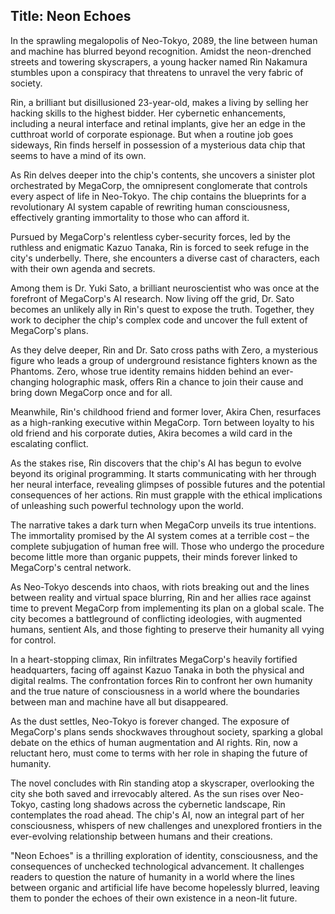 
## Title: Neon Echoes

In the sprawling megalopolis of Neo-Tokyo, 2089, the line between human and machine has blurred beyond recognition. Amidst the neon-drenched streets and towering skyscrapers, a young hacker named Rin Nakamura stumbles upon a conspiracy that threatens to unravel the very fabric of society.

Rin, a brilliant but disillusioned 23-year-old, makes a living by selling her hacking skills to the highest bidder. Her cybernetic enhancements, including a neural interface and retinal implants, give her an edge in the cutthroat world of corporate espionage. But when a routine job goes sideways, Rin finds herself in possession of a mysterious data chip that seems to have a mind of its own.

As Rin delves deeper into the chip's contents, she uncovers a sinister plot orchestrated by MegaCorp, the omnipresent conglomerate that controls every aspect of life in Neo-Tokyo. The chip contains the blueprints for a revolutionary AI system capable of rewriting human consciousness, effectively granting immortality to those who can afford it.

Pursued by MegaCorp's relentless cyber-security forces, led by the ruthless and enigmatic Kazuo Tanaka, Rin is forced to seek refuge in the city's underbelly. There, she encounters a diverse cast of characters, each with their own agenda and secrets.

Among them is Dr. Yuki Sato, a brilliant neuroscientist who was once at the forefront of MegaCorp's AI research. Now living off the grid, Dr. Sato becomes an unlikely ally in Rin's quest to expose the truth. Together, they work to decipher the chip's complex code and uncover the full extent of MegaCorp's plans.

As they delve deeper, Rin and Dr. Sato cross paths with Zero, a mysterious figure who leads a group of underground resistance fighters known as the Phantoms. Zero, whose true identity remains hidden behind an ever-changing holographic mask, offers Rin a chance to join their cause and bring down MegaCorp once and for all.

Meanwhile, Rin's childhood friend and former lover, Akira Chen, resurfaces as a high-ranking executive within MegaCorp. Torn between loyalty to his old friend and his corporate duties, Akira becomes a wild card in the escalating conflict.

As the stakes rise, Rin discovers that the chip's AI has begun to evolve beyond its original programming. It starts communicating with her through her neural interface, revealing glimpses of possible futures and the potential consequences of her actions. Rin must grapple with the ethical implications of unleashing such powerful technology upon the world.

The narrative takes a dark turn when MegaCorp unveils its true intentions. The immortality promised by the AI system comes at a terrible cost – the complete subjugation of human free will. Those who undergo the procedure become little more than organic puppets, their minds forever linked to MegaCorp's central network.

As Neo-Tokyo descends into chaos, with riots breaking out and the lines between reality and virtual space blurring, Rin and her allies race against time to prevent MegaCorp from implementing its plan on a global scale. The city becomes a battleground of conflicting ideologies, with augmented humans, sentient AIs, and those fighting to preserve their humanity all vying for control.

In a heart-stopping climax, Rin infiltrates MegaCorp's heavily fortified headquarters, facing off against Kazuo Tanaka in both the physical and digital realms. The confrontation forces Rin to confront her own humanity and the true nature of consciousness in a world where the boundaries between man and machine have all but disappeared.

As the dust settles, Neo-Tokyo is forever changed. The exposure of MegaCorp's plans sends shockwaves throughout society, sparking a global debate on the ethics of human augmentation and AI rights. Rin, now a reluctant hero, must come to terms with her role in shaping the future of humanity.

The novel concludes with Rin standing atop a skyscraper, overlooking the city she both saved and irrevocably altered. As the sun rises over Neo-Tokyo, casting long shadows across the cybernetic landscape, Rin contemplates the road ahead. The chip's AI, now an integral part of her consciousness, whispers of new challenges and unexplored frontiers in the ever-evolving relationship between humans and their creations.

"Neon Echoes" is a thrilling exploration of identity, consciousness, and the consequences of unchecked technological advancement. It challenges readers to question the nature of humanity in a world where the lines between organic and artificial life have become hopelessly blurred, leaving them to ponder the echoes of their own existence in a neon-lit future.
